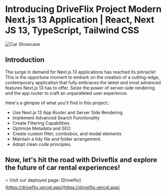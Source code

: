 # Introducing DriveFlix Project Modern Next.js 13 Application | React, Next JS 13, TypeScript, Tailwind CSS
![Car Showcase](https://i.ibb.co/GxvFJDZ/Thumbnail.png)

## Introduction
The surge in demand for Next.js 13 applications has reached its pinnacle! This is the opportune moment to embark on the creation of a cutting-edge, contemporary application that fully embraces the latest and most advanced features Next.js 13 has to offer. Seize the power of server-side rendering and the app router to craft an unparalleled user experience.
 
Here's a glimpse of what you'll find in this project::
- Use Next.js 13 App Router and Server Side Rendering
- Implement Advanced Search Functionality
- Create Filtering Capabilities
- Optimize Metadata and SEO
- Create custom filter, combobox, and modal elements
- Maintain a tidy file and folder arrangement.
- Adopt clean code principles.

## Now, let's hit the road with Driveflix and explore the future of car rental experiences!
⭐ Visit our deployed page: [Driveflix] (https://driveflix.vercel.app/)https://driveflix.vercel.app/

